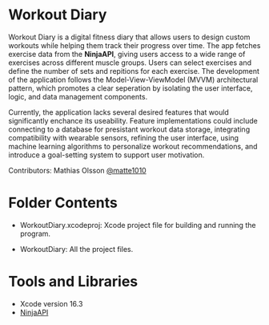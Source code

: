 # Workout Diary
Workout Diary is a digital fitness diary that allows users to design custom workouts while helping them track their progress over time. The app fetches exercise data from the **NinjaAPI**, giving users access to a wide range of exercises across different muscle groups. Users can select exercises and define the number of sets and repitions for each exercise. The development of the application follows the Model-View-ViewModel (MVVM) architectural pattern, which promotes a clear seperation by isolating the user interface, logic, and data management components. 

Currently, the application lacks several desired features that would significantly enchance its useability. Feature implementations could include connecting to a database for presistant workout data storage, integrating compatibility with wearable sensors, refining the user interface, using machine learning algorithms to personalize workout recommendations, and introduce a goal-setting system to support user motivation. 

Contributors: Mathias Olsson [@matte1010](https://github.com/matte1010)

# Folder Contents
- WorkoutDiary.xcodeproj: Xcode project file for building and running the program.
  
- WorkoutDiary: All the project files.

# Tools and Libraries 
- Xcode version 16.3
- [NinjaAPI](https://www.api-ninjas.com/api/exercises)
